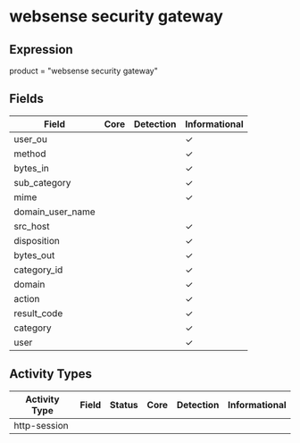websense security gateway
=========================

Expression
----------

product = "websense security gateway"

Fields
------

| Field            | Core | Detection | Informational |
| ---------------- | ---- | --------- | ------------- |
| user_ou          |      |           | &#10003;      |
| method           |      |           | &#10003;      |
| bytes_in         |      |           | &#10003;      |
| sub_category     |      |           | &#10003;      |
| mime             |      |           | &#10003;      |
| domain_user_name |      |           |               |
| src_host         |      |           | &#10003;      |
| disposition      |      |           | &#10003;      |
| bytes_out        |      |           | &#10003;      |
| category_id      |      |           | &#10003;      |
| domain           |      |           | &#10003;      |
| action           |      |           | &#10003;      |
| result_code      |      |           | &#10003;      |
| category         |      |           | &#10003;      |
| user             |      |           | &#10003;      |

Activity Types
--------------

| Activity Type | Field | Status | Core | Detection | Informational |
| ------------- | ----- | ------ | ---- | --------- | ------------- |
| http-session  |       |        |      |           |               |

